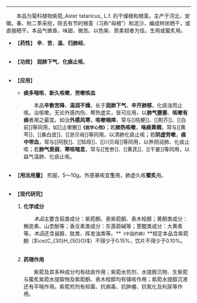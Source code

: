 ---
&emsp;&emsp;本品为菊科植物紫菀_Aster tataricus_ L.f. 的干燥根和根茎。主产于河北、安徽。春、秋二季采挖，除去有节的根茎（习称“母根”）和泥沙，编成辫状晒干，或直接晒干。本品气微香，味甜、微苦。以色紫、质柔韧者为佳。生用或蜜炙用。

- 【**药性**】
	**辛**、**苦**，**温**。**归肺经**。<br></br>

- 【**功效**】
	**润肺下气**，**化痰止咳**。<br></br>

- 【**应用**】
	*  **痰多喘咳**，**新久咳嗽**，**劳嗽咳血**
		
		&emsp;&emsp;本品**辛散苦降**，**温润不燥**，长于**润肺下气**，**辛开肺郁**，化痰浊而止咳。治咳嗽，无论外感内伤<dfn>、</dfn>寒热虚实，皆可应用，以**肺气壅塞**、**咳嗽有痰**者用之最宜。如治**外感风寒**，**咳嗽咽痒**，常与[[桔梗]]、[[荆芥]]、[[白前]]等同用，如[[止嗽散]]**`《医学心悟》`**；若**肺热咳嗽**，**咯痰黄稠**，常与[[黄芩]]、[[桑白皮]]、[[浙贝母]]等同用，以清肺化痰止咳；若**阴虚劳嗽**，**痰中带血**，常与[[阿胶]]、[[知母]]、[[川贝母]]等同用，以养阴润肺、化痰止咳；若**肺气衰弱**，**寒咳喘息**，常与[[党参]]、[[黄芪]]、[[干姜]]等同用，以益气温肺<dfn>、</dfn>化痰止咳。<br></br>

- 【**用法用量**】
	煎服，5～10g。外感暴咳宜**生**用，肺虚久咳**蜜炙**用。<br></br>

- 【**现代研究**】
	1. **化学成分**
		
		&emsp;&emsp;<dfn>本品</dfn>主要含萜类成分：紫菀酮、表紫菀酮、表木栓醇；黄酮类成分：槲皮素、山柰酚等；香豆素类成分：东莨菪碱等；蒽醌类成分：大黄素等。<dfn>本品</dfn>还含甾醇、肽类、挥发油类等。**`《中国药典》`**规定本品含紫菀酮（$\ce{C_{30}H_{50}O}$）不得少于0.15%，饮片不得少于0.10%。<br></br>
	
	2. **药理作用**
		
		&emsp;&emsp;紫菀及其多种成分均有祛痰作用；紫菀水煎剂、水提醇沉物、生紫菀与蜜炙紫菀水提取物及紫菀酮、表木栓醇均有镇咳作用；紫菀水提醇沉液还有平喘作用。紫菀煎剂有抑菌、抗病毒、抗肿瘤、抗氧化及利尿等作用。